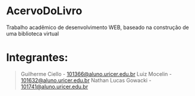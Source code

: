 # AcervoDoLivro
Trabalho acadêmico de desenvolvimento WEB, baseado na construção de uma biblioteca virtual
# Integrantes:
> Guilherme Ciello - 101366@aluno.uricer.edu.br
> Luiz Mocelin - 101632@aluno.uricer.edu.br
> Nathan Lucas Gowacki - 101741@aluno.uricer.edu.br
